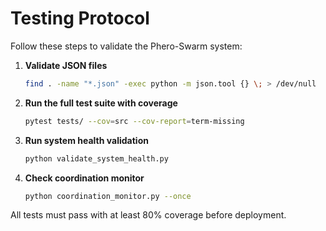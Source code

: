 # Testing Protocol

Follow these steps to validate the Phero-Swarm system:

1. **Validate JSON files**
   ```bash
   find . -name "*.json" -exec python -m json.tool {} \; > /dev/null
   ```
2. **Run the full test suite with coverage**
   ```bash
   pytest tests/ --cov=src --cov-report=term-missing
   ```
3. **Run system health validation**
   ```bash
   python validate_system_health.py
   ```
4. **Check coordination monitor**
   ```bash
   python coordination_monitor.py --once
   ```

All tests must pass with at least 80% coverage before deployment.
